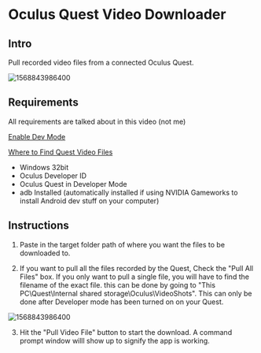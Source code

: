 # Oculus Quest Video Downloader

## Intro

Pull recorded video files from a connected Oculus Quest.

![1568843986400](http://vltmedia.com/w382f/OQDLS2_.png)

## Requirements

All requirements are talked about in this video (not me)

[Enable Dev Mode](https://www.youtube.com/watch?v=mxzkVtrUWzc)

[Where to Find Quest Video Files](https://youtu.be/B3FCC4EUhuA?t=158)

- Windows 32bit
- Oculus Developer ID
- Oculus Quest in Developer Mode
- adb Installed (automatically installed if using NVIDIA Gameworks to install Android dev stuff on your computer)

## Instructions

1. Paste in the target folder path of where you want the files to be downloaded to.

2. If you want to pull all the files recorded by the Quest, Check the "Pull All Files" box. If you only want to pull a single file, you will have to find the filename of the exact file. this can be done by going to "This PC\Quest\Internal shared storage\Oculus\VideoShots". This can only be done after Developer mode has been turned on on your Quest.


![1568843986400](http://vltmedia.com/w382f/OQDLS1_.png)

3. Hit the "Pull Video File" button to start the download. A command prompt window willl show up to signify the app is working.